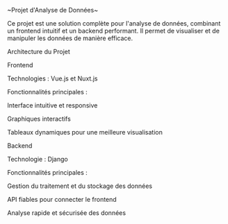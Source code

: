 ~Projet d'Analyse de Données~

Ce projet est une solution complète pour l'analyse de données, combinant un frontend intuitif et un backend performant. Il permet de visualiser et de manipuler les données de manière efficace.

Architecture du Projet

Frontend

Technologies : Vue.js et Nuxt.js

Fonctionnalités principales :

Interface intuitive et responsive

Graphiques interactifs

Tableaux dynamiques pour une meilleure visualisation

Backend

Technologie : Django

Fonctionnalités principales :

Gestion du traitement et du stockage des données

API fiables pour connecter le frontend

Analyse rapide et sécurisée des données
